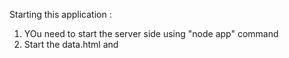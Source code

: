 Starting this application :
1. YOu need to start the server side using "node app" command
2. Start the data.html and
